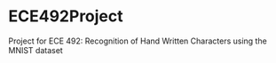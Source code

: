# ECE492Project
Project for ECE 492: Recognition of Hand Written Characters using the MNIST dataset
